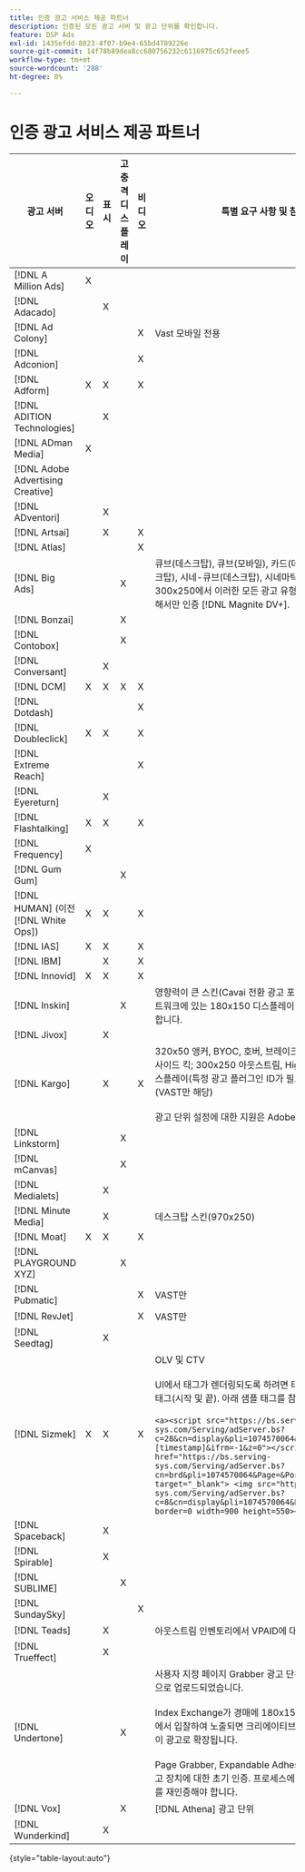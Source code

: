 ```yaml
---
title: 인증 광고 서비스 제공 파트너
description: 인증된 모든 광고 서버 및 광고 단위를 확인합니다.
feature: DSP Ads
exl-id: 1435efdd-8823-4f07-b9e4-65bd4789226e
source-git-commit: 14f78b89dea8cc680756232c6116975c652feee5
workflow-type: tm+mt
source-wordcount: '288'
ht-degree: 0%

---
```


# 인증 광고 서비스 제공 파트너

| 광고 서버 | 오디오 | 표시 | 고충격 디스플레이 | 비디오 | 특별 요구 사항 및 참고 사항 |
| --- | --- | --- | --- | --- | --- |
| [!DNL A Million Ads] | X |  |  |  |  |
| [!DNL Adacado] |  | X |  |  |  |
| [!DNL Ad Colony] |  |  |  | X | Vast 모바일 전용 |
| [!DNL Adconion] |  |  |  | X |  |
| [!DNL Adform] | X | X |  | X |  |
| [!DNL ADITION Technologies] |  | X |  |  |  |
| [!DNL ADman Media] | X |  |  |  |  |
| [!DNL Adobe Advertising Creative] |  |  |  |  |  |
| [!DNL ADventori] |  | X |  |  |  |
| [!DNL Artsai] |  | X |  | X |  |
| [!DNL Atlas] |  |  |  | X |  |
| [!DNL Big Ads] |  |  | X |  | 큐브(데스크탑), 큐브(모바일), 카드(데스크탑), 크게 표시(데스크탑), 시네-큐브(데스크탑), 시네마틱(데스크탑) DSP as 300x250에서 이러한 모든 광고 유형을 설정합니다. 다음을 통해서만 인증 [!DNL Magnite DV+]. |
| [!DNL Bonzai] |  |  | X |  |  |
| [!DNL Contobox] |  |  | X |  |  |
| [!DNL Conversant] |  | X |  |  |  |
| [!DNL DCM] | X | X | X | X |  |
| [!DNL Dotdash] |  |  |  | X |  |
| [!DNL Doubleclick] | X | X |  | X |  |
| [!DNL Extreme Reach] |  |  |  | X |  |
| [!DNL Eyereturn] |  | X |  |  |  |
| [!DNL Flashtalking] | X | X |  | X |  |
| [!DNL Frequency] | X |  |  |  |  |
| [!DNL Gum Gum] |  |  | X |  |  |
| [!DNL HUMAN] (이전 [!DNL White Ops]) | X | X |  | X |  |
| [!DNL IAS] | X | X |  | X |  |
| [!DNL IBM] |  | X |  | X |  |
| [!DNL Innovid] | X | X |  | X |  |
| [!DNL Inskin] |  |  | X |  | 영향력이 큰 스킨(Cavai 전환 광고 포함)은 Inskin 인벤토리 네트워크에 있는 180x150 디스플레이 거래 ID에서 제공되어야 합니다. |
| [!DNL Jivox] |  | X |  |  |  |
| [!DNL Kargo] |  | X |  | X | 320x50 앵커, BYOC, 호버, 브레이크아웃, 브레이크어웨이 및 사이드 킥; 300x250 아웃스트림, HighRise; 표준 데스크탑 디스플레이(특정 광고 플러그인 ID가 필요하지 않음); 비디오 앵커(VAST만 해당)</br></br>광고 단위 설정에 대한 지원은 Adobe 계정 팀에 문의하십시오. |
| [!DNL Linkstorm] |  |  | X |  |  |
| [!DNL mCanvas] |  |  | X |  |  |
| [!DNL Medialets] |  | X |  |  |  |
| [!DNL Minute Media] |  | X |  |  | 데스크탑 스킨(970x250) |
| [!DNL Moat] | X | X |  | X |  |
| [!DNL PLAYGROUND XYZ] |  |  | X |  |  |
| [!DNL Pubmatic] |  |  |  | X | VAST만 |
| [!DNL RevJet] |  |  |  | X | VAST만 |
| [!DNL Seedtag] |  | X |  |  |  |
| [!DNL Sizmek] | X | X |  | X | OLV 및 CTV</br></br>UI에서 태그가 렌더링되도록 하려면 태그를 로 감싸십시오. `<a>` 태그(시작 및 끝). 아래 샘플 태그를 참조하십시오.</br></br>`<a><script src="https://bs.serving-sys.com/Serving/adServer.bs?c=28&cn=display&pli=1074570064&w=900&h=550&ord=[timestamp]&ifrm=-1&z=0"></script> <noscript> <a href="https://bs.serving-sys.com/Serving/adServer.bs?cn=brd&pli=1074570064&Page=&Pos=-602368150" target="_blank"> <img src="https://bs.serving-sys.com/Serving/adServer.bs?c=8&cn=display&pli=1074570064&Page=&Pos=-602368150" border=0 width=900 height=550></a> </noscript><a>` |
| [!DNL Spaceback] |  | X |  |  |  |
| [!DNL Spirable] |  | X |  |  |  |
| [!DNL SUBLIME] |  |  | X |  |  |
| [!DNL SundaySky] |  |  |  | X |  |
| [!DNL Teads] |  | X |  |  | 아웃스트림 인벤토리에서 VPAID에 대한 지원은 없습니다. |
| [!DNL Trueffect] |  | X |  |  |  |
| [!DNL Undertone] |  |  | X |  | 사용자 지정 페이지 Grabber 광고 단위가 DSP에서 180x150으로 업로드되었습니다.</br></br>Index Exchange가 경매에 180x150 경매를 통과하고 DSP에서 입찰하여 노출되면 크리에이티브는 전체 페이지 디스플레이 광고로 확장됩니다.</br></br>Page Grabber, Expandable Adhesion 및 Screen Shift 광고 장치에 대한 초기 인증. 프로세스에 대해 단계를 표시하여 이를 재인증해야 합니다. |
| [!DNL Vox] |  |  | X |  | [!DNL Athena] 광고 단위 |
| [!DNL Wunderkind] |  | X |  |  |  |

{style="table-layout:auto"}
